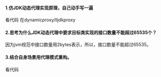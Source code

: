 #### 1.仿JDK动态代理实现原理，自己动手写一遍
看代码 在dynamicproxy/lljdkproxy
#### 2.思考为什么JDK动态代理中要求目标类实现的接口数量不能超过65535个？
因为jvm规范中接口数量用2bytes表示，所以，接口数量不能超过65535。
#### 3.结合自身场景用代理模式重构。
看代码

